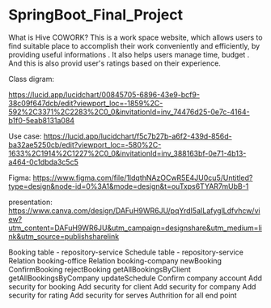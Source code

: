 # SpringBoot_Final_Project


What is Hive COWORK?
This is a work space website, which allows users to find suitable place  to accomplish their work conveniently and efficiently, by providing useful informations . It also helps users manage time, budget . And this is also provid user's ratings based on their  experience.




Class digram:

https://lucid.app/lucidchart/00845705-6896-43e9-bcf9-38c09f647dcb/edit?viewport_loc=-1859%2C-592%2C3371%2C2283%2C0_0&invitationId=inv_74476d25-0e7c-4164-b1f0-5eab8131a084


Use case:
https://lucid.app/lucidchart/f5c7b27b-a6f2-439d-856d-ba32ae5250cb/edit?viewport_loc=-580%2C-1633%2C1914%2C1227%2C0_0&invitationId=inv_388163bf-0e71-4b13-a464-0c1dbda3c5c5



Figma:
https://www.figma.com/file/1ldqthNAzOCwR5E4JU0cu5/Untitled?type=design&node-id=0%3A1&mode=design&t=ouTxps6TYAR7mUbB-1


presentation:
https://www.canva.com/design/DAFuH9WR6JU/pqYrdI5aILafyglLdfvhcw/view?utm_content=DAFuH9WR6JU&utm_campaign=designshare&utm_medium=link&utm_source=publishsharelink



Booking table - repository-service
Schedule table - repository-service
Relation booking-office
Relation booking-company
newBooking
ConfirmBooking 
rejectBooking
getAllBookingsByClient
getAllBookingsByCompany
updateSchedule
Confirm company  account
Add security for booking
Add security for client
Add security for company
Add security for rating
Add security for serves
Authrition for all end point
